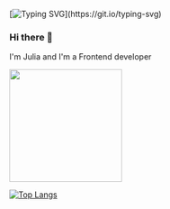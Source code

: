 
[![Typing SVG](https://readme-typing-svg.herokuapp.com?size=24&width=600&lines=Welcome+To+Ibralenko's+Github+Profile..)](https://git.io/typing-svg)

### Hi there 👋

I'm Julia and I'm a Frontend developer

<div id="header" align="start">
  <img src=["[https://media4.giphy.com/media/3oKIPnAiaMCws8nOsE/giphy.gif?cid=ecf05e47l27vsn7hyv16z9vnjkb2zewqdvydl96vv5becv46&rid=giphy.gif&ct=g](https://i.yapx.cc/VakAE.gif)](https://media3.giphy.com/media/L1R1tvI9svkIWwpVYr/giphy.gif?cid=ecf05e47q9kzwxbf0uk1vgevo6rq8oe9f14dftn1whw9df12&ep=v1_gifs_search&rid=giphy.gif&ct=g)" width="200"/>
</div>

[![Top Langs](https://github-readme-stats.vercel.app/api/top-langs/?username=anuraghazra&layout=compact)](https://github.com/anuraghazra/github-readme-stats)


<!--
**Ibralenko/Ibralenko** is a ✨ _special_ ✨ repository because its `README.md` (this file) appears on your GitHub profile.

Here are some ideas to get you started:

- 🔭 I’m currently working on ...
- 🌱 I’m currently learning ...
- 👯 I’m looking to collaborate on ...
- 🤔 I’m looking for help with ...
- 💬 Ask me about ...
- 📫 How to reach me: ...
- 😄 Pronouns: ...
- ⚡ Fun fact: ...
-->
